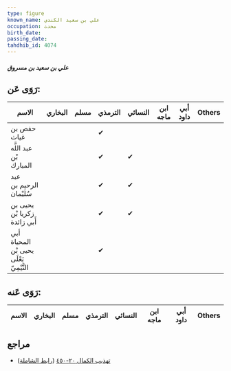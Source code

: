 ```yaml
---
type: figure
known_name: علي بن سعيد الكندي
occupation: محدث
birth_date:
passing_date:
tahdhib_id: 4074
---
```

##### علي بن سعيد بن مسروق

## رَوَى عَن:
| الاسم                                    | البخاري | مسلم | الترمذي | النسائي | ابن ماجه | أبي داود | Others |
| ---------------------------------------- | ------- | ---- | ------- | ------- | -------- | -------- | ------ |
| حفص بن غياث                              |         |      | ✔       |         |          |          |        |
| عبد اللَّه بْن المبارك                   |         |      | ✔       | ✔       |          |          |        |
| عبد الرحيم بن سُلَيْمان                  |         |      | ✔       | ✔       |          |          |        |
| يحيى بن زكريا بْن أَبي زائدة             |         |      | ✔       | ✔       |          |          |        |
| أبي المحياة يحيى بْن يَعْلَى التَّيْمِيّ |         |      | ✔       |         |          |          |        |
## رَوَى عَنه:
| الاسم | البخاري | مسلم | الترمذي | النسائي | ابن ماجه | أبي داود | Others |
| ----- | ------- | ---- | ------- | ------- | -------- | -------- | ------ |
## مراجع
- [تهذيب الكمال ٢٠-٤٥٠](obsidian://open?vault=Tahdhib-al-Kamal&file=Figures/٤٠٧٤-علي%20بن%20سعيد%20بن%20مسروق) ([رابط الشاملة](https://shamela.ws/book/3722/10580))